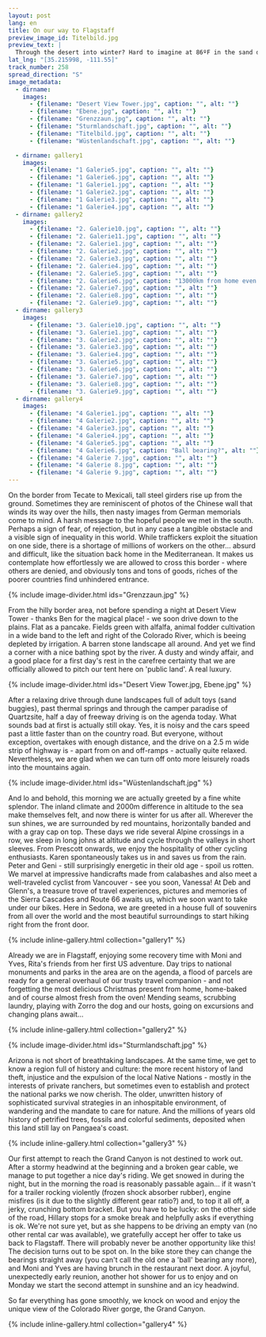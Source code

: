 ```yaml
---
layout: post
lang: en
title: On our way to Flagstaff
preview_image_id: Titelbild.jpg
preview_text: |
  Through the desert into winter? Hard to imagine at 86ºF in the sand dunes, but we expect snow and temperatures around freezing soon. At least that was the forecast for Sedona when we last checked the weather in Tecate. From the border, our route takes us away from the coast to the east - a detour to some of Rita's favorite landscapes, which provided the impetus for this trip. And at the Grand Canyon, we finally get to enjoy the hospitality of her old friends - a visit that has long been announced and postponed far too often.
lat_lng: "[35.215998, -111.55]"
track_number: 258
spread_direction: "S"
image_metadata:
  - dirname:
    images:
      - {filename: "Desert View Tower.jpg", caption: "", alt: ""}
      - {filename: "Ebene.jpg", caption: "", alt: ""}
      - {filename: "Grenzzaun.jpg", caption: "", alt: ""}
      - {filename: "Sturmlandschaft.jpg", caption: "", alt: ""}
      - {filename: "Titelbild.jpg", caption: "", alt: ""}
      - {filename: "Wüstenlandschaft.jpg", caption: "", alt: ""}

  - dirname: gallery1
    images:
      - {filename: "1 Galerie5.jpg", caption: "", alt: ""}
      - {filename: "1 Galerie6.jpg", caption: "", alt: ""}
      - {filename: "1 Galerie1.jpg", caption: "", alt: ""}
      - {filename: "1 Galerie2.jpg", caption: "", alt: ""}
      - {filename: "1 Galerie3.jpg", caption: "", alt: ""}
      - {filename: "1 Galerie4.jpg", caption: "", alt: ""}
  - dirname: gallery2
    images:
      - {filename: "2. Galerie10.jpg", caption: "", alt: ""}
      - {filename: "2. Galerie11.jpg", caption: "", alt: ""}
      - {filename: "2. Galerie1.jpg", caption: "", alt: ""}
      - {filename: "2. Galerie2.jpg", caption: "", alt: ""}
      - {filename: "2. Galerie3.jpg", caption: "", alt: ""}
      - {filename: "2. Galerie4.jpg", caption: "", alt: ""}
      - {filename: "2. Galerie5.jpg", caption: "", alt: ""}
      - {filename: "2. Galerie6.jpg", caption: "13000km from home even the last original tire definitely reached the end of its life..", alt: ""}
      - {filename: "2. Galerie7.jpg", caption: "", alt: ""}
      - {filename: "2. Galerie8.jpg", caption: "", alt: ""}
      - {filename: "2. Galerie9.jpg", caption: "", alt: ""}
  - dirname: gallery3
    images:
      - {filename: "3. Galerie10.jpg", caption: "", alt: ""}
      - {filename: "3. Galerie1.jpg", caption: "", alt: ""}
      - {filename: "3. Galerie2.jpg", caption: "", alt: ""}
      - {filename: "3. Galerie3.jpg", caption: "", alt: ""}
      - {filename: "3. Galerie4.jpg", caption: "", alt: ""}
      - {filename: "3. Galerie5.jpg", caption: "", alt: ""}
      - {filename: "3. Galerie6.jpg", caption: "", alt: ""}
      - {filename: "3. Galerie7.jpg", caption: "", alt: ""}
      - {filename: "3. Galerie8.jpg", caption: "", alt: ""}
      - {filename: "3. Galerie9.jpg", caption: "", alt: ""}
  - dirname: gallery4
    images:
      - {filename: "4 Galerie1.jpg", caption: "", alt: ""}
      - {filename: "4 Galerie2.jpg", caption: "", alt: ""}
      - {filename: "4 Galerie3.jpg", caption: "", alt: ""}
      - {filename: "4 Galerie4.jpg", caption: "", alt: ""}
      - {filename: "4 Galerie5.jpg", caption: "", alt: ""}
      - {filename: "4 Galerie6.jpg", caption: "Ball bearing?", alt: ""}
      - {filename: "4 Galerie 7.jpg", caption: "", alt: ""}
      - {filename: "4 Galerie 8.jpg", caption: "", alt: ""}
      - {filename: "4 Galerie 9.jpg", caption: "", alt: ""}
---
```


On the border from Tecate to Mexicali, tall steel girders rise up from the ground. Sometimes they are reminiscent of photos of the Chinese wall that winds its way over the hills, then nasty images from German memorials come to mind. A harsh message to the hopeful people we met in the south. Perhaps a sign of fear, of rejection, but in any case a tangible obstacle and a visible sign of inequality in this world. While traffickers exploit the situation on one side, there is a shortage of millions of workers on the other... absurd and difficult, like the situation back home in the Mediterranean. It makes us contemplate how effortlessly we are allowed to cross this border - where others are denied, and obviously tons and tons of goods, riches of the poorer countries find unhindered entrance.

{% include image-divider.html ids="Grenzzaun.jpg" %}

From the hilly border area, not before spending a night at Desert View Tower - thanks Ben for the magical place! - we soon drive down to the plains. Flat as a pancake. Fields green with alfalfa, animal fodder cultivation in a wide band to the left and right of the Colorado River, which is beeing depleted by irrigation. A barren stone landscape all around. And yet we find a corner with a nice bathing spot by the river. A dusty and windy affair, and a good place for a first day's rest in the carefree certainty that we are officially allowed to pitch our tent here on 'public land'. A real luxury.

{% include image-divider.html ids="Desert View Tower.jpg, Ebene.jpg" %}

After a relaxing drive through dune landscapes full of adult toys (sand buggies), past thermal springs and through the camper paradise of Quartzsite, half a day of freeway driving is on the agenda today. What sounds bad at first is actually still okay. Yes, it is noisy and the cars speed past a little faster than on the country road. But everyone, without exception, overtakes with enough distance, and the drive on a 2.5 m wide strip of highway is - apart from on and off-ramps - actually quite relaxed. Nevertheless, we are glad when we can turn off onto more leisurely roads into the mountains again.

{% include image-divider.html ids="Wüstenlandschaft.jpg" %}

And lo and behold, this morning we are actually greeted by a fine white splendor. The inland climate and 2000m difference in altitude to the sea make themselves felt, and now there is winter for us after all. Wherever the sun shines, we are surrounded by red mountains, horizontally banded and with a gray cap on top. These days we ride several Alpine crossings in a row, we sleep in long johns at altitude and cycle through the valleys in short sleeves. From Prescott onwards, we enjoy the hospitality of other cycling enthusiasts. Karen spontaneously takes us in and saves us from the rain. Peter and Geni - still surprisingly energetic in their old age - spoil us rotten. We marvel at impressive handicrafts made from calabashes and also meet a well-traveled cyclist from Vancouver - see you soon, Vanessa! At Deb and Glenn's, a treasure trove of travel experiences, pictures and memories of the Sierra Cascades and Route 66 awaits us, which we soon want to take under our bikes. Here in Sedona, we are greeted in a house full of souvenirs from all over the world and the most beautiful surroundings to start hiking right from the front door.

{% include inline-gallery.html collection="gallery1" %}

Already we are in Flagstaff, enjoying some recovery time with Moni and Yves, Rita's friends from her first US adventure. Day trips to national monuments and parks in the area are on the agenda, a flood of parcels are ready for a general overhaul of our trusty travel companion - and not forgetting the most delicious Christmas present from home, home-baked and of course almost fresh from the oven! Mending seams, scrubbing laundry, playing with Zorro the dog and our hosts, going on excursions and changing plans await...

{% include inline-gallery.html collection="gallery2" %}

{% include image-divider.html ids="Sturmlandschaft.jpg" %}

Arizona is not short of breathtaking landscapes. At the same time, we get to know a region full of history and culture: the more recent history of land theft, injustice and the expulsion of the local Native Nations - mostly in the interests of private ranchers, but sometimes even to establish and protect the national parks we now cherish. The older, unwritten history of sophisticated survival strategies in an inhospitable environment, of wandering and the mandate to care for nature. And the millions of years old history of petrified trees, fossils and colorful sediments, deposited when this land still lay on Pangaea's coast.

{% include inline-gallery.html collection="gallery3" %}

Our first attempt to reach the Grand Canyon is not destined to work out. After a stormy headwind at the beginning and a broken gear cable, we manage to put together a nice day's riding. We get snowed in during the night, but in the morning the road is reasonably passable again... if it wasn't for a trailer rocking violently (frozen shock absorber rubber), engine misfires (is it due to the slightly different gear ratio?) and, to top it all off, a jerky, crunching bottom bracket. But you have to be lucky: on the other side of the road, Hillary stops for a smoke break and helpfully asks if everything is ok. We're not sure yet, but as she happens to be driving an empty van (no other rental car was available), we gratefully accept her offer to take us back to Flagstaff. There will probably never be another opportunity like this! The decision turns out to be spot on. In the bike store they can change the bearings straight away (you can't call the old one a 'ball' bearing any more), and Moni and Yves are having brunch in the restaurant next door. A joyful, unexpectedly early reunion, another hot shower for us to enjoy and on Monday we start the second attempt in sunshine and an icy headwind.

So far everything has gone smoothly, we knock on wood and enjoy the unique view of the Colorado River gorge, the Grand Canyon.

{% include inline-gallery.html collection="gallery4" %}
